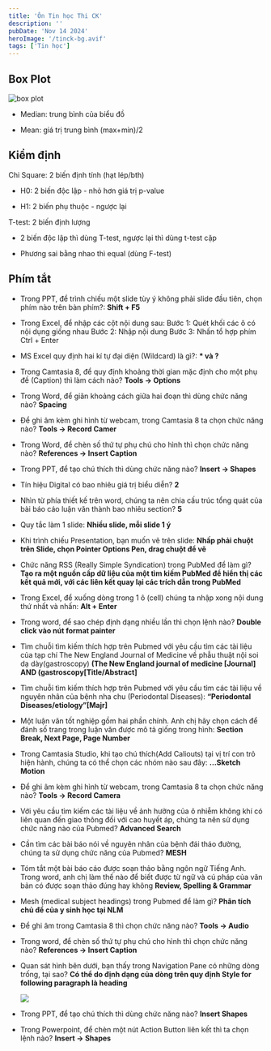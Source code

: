 ```yaml
---
title: 'Ôn Tin học Thi CK'
description: ''
pubDate: 'Nov 14 2024'
heroImage: '/tinck-bg.avif'
tags: ['Tin học']
---
```


## Box Plot

![box plot](/notable/tinck-boxplot.png)

* Median: trung bình của biểu đồ

* Mean: giá trị trung bình (max+min)/2

## Kiểm định

Chi Square: 2 biến định tính (hạt lép/bth)

* H0: 2 biến độc lập - nhỏ hơn giá trị p-value

* H1: 2 biến phụ thuộc - ngược lại

T-test: 2 biến định lượng

* 2 biến độc lập thì dùng T-test, ngược lại thì dùng t-test cặp

* Phương sai bằng nhao thì equal (dùng F-test)

## Phím tắt

* Trong PPT, để trình chiếu một slide tùy ý không phải slide đầu tiên, chọn phím nào trên bàn phím?: **Shift + F5**

* Trong Excel, để nhập các cột nội dung sau:
  Bước 1: Quét khối các ô có nội dụng giống nhau
  Bước 2: Nhập nội dung
  Bước 3: Nhấn tổ hợp phím Ctrl + Enter

* MS Excel quy định hai kí tự đại diện (Wildcard) là gì?: **\* và ?**

* Trong Camtasia 8, để quy định khoảng thời gian mặc định cho một phụ đề (Caption) thì làm cách nào? **Tools → Options**

* Trong Word, để giãn khoảng cách giữa hai đoạn thì dùng chức năng nào? **Spacing**

* Để ghi âm kèm ghi hình từ webcam, trong Camtasia 8 ta chọn chức năng nào?  **Tools → Record Camer**

* Trong Word, để chèn số thứ tự phụ chú cho hình thì chọn chức năng nào? **References → Insert Caption**

* Trong PPT, để tạo chú thích thì dùng chức năng nào? **Insert → Shapes**

* Tín hiệu Digital có bao nhiêu giá trị biểu diễn? **2**

* Nhìn từ phía thiết kế trên word, chúng ta nên chia cấu trúc tổng quát của bài báo cáo luận văn thành bao nhiêu section? **5**

* Quy tắc làm 1 slide: **Nhiều slide, mỗi slide 1 ý**

* Khi trình chiếu Presentation, bạn muốn vẽ trên slide: **Nhấp phải chuột trên Slide, chọn Pointer Options Pen, drag chuột để vẽ**

* Chức năng RSS (Really Simple Syndication) trong PubMed để làm gì? **Tạo ra một nguồn cấp dữ liệu của một tìm kiếm PubMed để hiển thị các kết quả mới, với các liên kết quay lại các trích dẫn trong PubMed**

* Trong Excel, để xuống dòng trong 1 ô (cell) chúng ta nhập xong nội dung thứ nhất và nhấn: **Alt + Enter**

* Trong word, để sao chép định dạng nhiều lần thì chọn lệnh nào? **Double click vào nút format painter**

* Tìm chuỗi tìm kiếm thích hợp trên Pubmed với yêu cầu tìm các tài liệu của tạp chí The New England Journal of Medicine về phẫu thuật nội soi dạ dày(gastroscopy) **(The New England journal of medicine [Journal] AND (gastroscopy[Title/Abstract]**

* Tìm chuỗi tìm kiếm thích hợp trên Pubmed với yêu cầu tìm các tài liệu về nguyên nhân của bệnh nha chu (Periodontal Diseases): **“Periodontal Diseases/etiology”[Majr]**

* Một luận văn tốt nghiệp gồm hai phần chính. Anh chị hãy chọn cách để đánh số trang trong luận văn được mô tả giống trong hình: **Section Break, Next Page, Page Number**

* Trong Camtasia Studio, khi tạo chú thích(Add Caliouts) tại vị trí con trỏ hiện hành, chúng ta có thể chọn các nhóm nào sau đây: **...Sketch Motion**

* Để ghi âm kèm ghi hình từ webcam, trong Camtasia 8 ta chọn chức năng nào? **Tools -> Record Camera**

* Với yêu cầu tìm kiếm các tài liệu về ảnh hưởng của ô nhiễm không khí có liên quan đến giao thông đối với cao huyết áp, chúng ta nên sử dụng chức năng nào của Pubmed? **Advanced Search**

* Cần tìm các bài báo nói về nguyên nhân của bệnh đái tháo đường, chúng ta sử dụng chức năng của Pubmed? **MESH**

* Tóm tắt một bài báo cáo được soạn thảo bằng ngôn ngữ Tiếng Anh. Trong word, anh chị làm thế nào để biết được từ ngữ và cú pháp của văn bản có được soạn thảo đúng hay không **Review, Spelling & Grammar**

* Mesh (medical subject headings) trong Pubmed để làm gì? **Phân tích chủ đề của y sinh học tại NLM**

* Để ghi âm trong Camtasia 8 thì chọn chức năng nào? **Tools -> Audio**

* Trong word, để chèn số thứ tự phụ chú cho hình thì chọn chức năng nào? **References -> Insert Caption**

* Quan sát hình bên dưới, bạn thấy trong Navigation Pane có những dòng trống, tại sao?
  **Có thể do định dạng của dòng trên quy định Style for following paragraph là heading**
  
  ![](/notable/tinck-nav.png)

* Trong PPT, để tạo chú thích thì dùng chức năng nào? **Insert Shapes**

* Trong Powerpoint, để chèn một nút Action Button liên kết thì ta chọn lệnh nào? **Insert -> Shapes**
